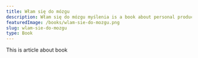 ```yaml
---
title: Włam się do mózgu
description: Włam się do mózgu myślenia is a book about personal productivity and efficiency
featuredImage: /books/wlam-sie-do-mozgu.png
slug: wlam-sie-do-mozgu
type: Book
---
```


This is article about book